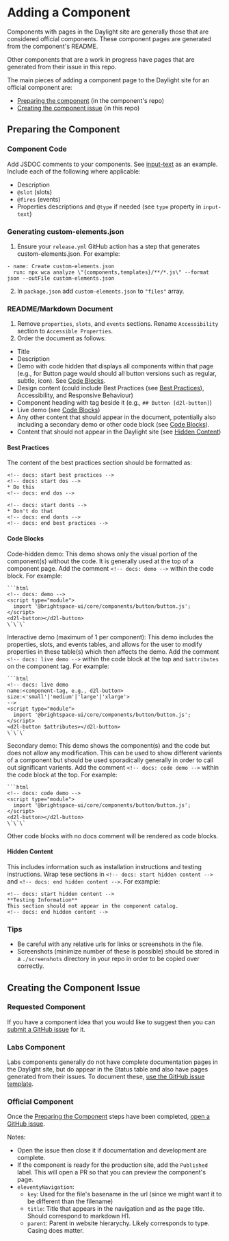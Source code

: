 # Adding a Component

Components with pages in the Daylight site are generally those that are considered official components. These component pages are generated from the component's README.

Other components that are a work in progress have pages that are generated from their issue in this repo.

The main pieces of adding a component page to the Daylight site for an official component are:
- [Preparing the component](#preparing-the-component) (in the component's repo)
- [Creating the component issue](#creating-the-component-issue) (in this repo)

## Preparing the Component

### Component Code

Add JSDOC comments to your components. See [input-text](https://github.com/BrightspaceUI/core/blob/master/components/inputs/input-text.js) as an example. Include each of the following where applicable:
- Description
- `@slot` (slots)
- `@fires` (events)
- Properties descriptions and `@type` if needed (see `type` property in `input-text`)

### Generating custom-elements.json

1. Ensure your `release.yml` GitHub action has a step that generates custom-elements.json. For example:
```
- name: Create custom-elements.json
  run: npx wca analyze \"{components,templates}/**/*.js\" --format json --outFile custom-elements.json
```
2. In `package.json` add `custom-elements.json` to `"files"` array.

### README/Markdown Document

1. Remove `properties`, `slots`, and `events` sections. Rename `Accessibility` section to `Accessible Properties`.
2. Order the document as follows:
- Title
- Description
- Demo with code hidden that displays all components within that page (e.g., for Button page would should all button versions such as regular, subtle, icon). See [Code Blocks](#code-blocks).
- Design content (could include Best Practices (see [Best Practices](#best-practices)), Accessibility, and Responsive Behaviour)
- Component heading with tag beside it (e.g., `## Button [d2l-button]`)
- Live demo (see [Code Blocks](#code-blocks))
- Any other content that should appear in the document, potentially also including a secondary demo or other code block (see [Code Blocks](#code-blocks)).
- Content that should not appear in the Daylight site (see [Hidden Content](#hidden-content))

#### Best Practices

The content of the best practices section should be formatted as:
```
<!-- docs: start best practices -->
<!-- docs: start dos -->
* Do this
<!-- docs: end dos -->

<!-- docs: start donts -->
* Don't do that
<!-- docs: end donts -->
<!-- docs: end best practices -->
```

#### Code Blocks

Code-hidden demo: This demo shows only the visual portion of the component(s) without the code. It is generally used at the top of a component page.
Add the comment `<!-- docs: demo -->` within the code block. For example:
```
```html
<!-- docs: demo -->
<script type="module">
  import '@brightspace-ui/core/components/button/button.js';
</script>
<d2l-button></d2l-button>
\`\`\`
```

Interactive demo (maximum of 1 per component): This demo includes the properties, slots, and events tables, and allows for the user to modify properties in these table(s) which then affects the demo.
Add the comment `<!-- docs: live demo -->` within the code block at the top and `$attributes` on the component tag. For example:
```
```html
<!-- docs: live demo
name:<component-tag, e.g., d2l-button>
size:<'small'|'medium'|'large'|'xlarge'>
-->
<script type="module">
  import '@brightspace-ui/core/components/button/button.js';
</script>
<d2l-button $attributes></d2l-button>
\`\`\`
```

Secondary demo: This demo shows the component(s) and the code but does not allow any modification. This can be used to show different varients of a component but should be used sporadically generally in order to call out significant varients.
Add the comment `<!-- docs: code demo -->` within the code block at the top. For example:
```
```html
<!-- docs: code demo -->
<script type="module">
  import '@brightspace-ui/core/components/button/button.js';
</script>
<d2l-button></d2l-button>
\`\`\`
```

Other code blocks with no docs comment will be rendered as code blocks.

#### Hidden Content

This includes information such as installation instructions and testing instructions. Wrap tese sections in `<!-- docs: start hidden content -->` and `<!-- docs: end hidden content -->`. For example:

```
<!-- docs: start hidden content -->
**Testing Information**
This section should not appear in the component catalog.
<!-- docs: end hidden content -->
```

### Tips

- Be careful with any relative urls for links or screenshots in the file.
- Screenshots (minimize number of these is possible) should be stored in a `./screenshots` directory in your repo in order to be copied over correctly.

## Creating the Component Issue

### Requested Component

If you have a component idea that you would like to suggest then you can [submit a GitHub issue](https://github.com/BrightspaceUI/documentation/issues/new?assignees=&labels=Requested+Component&template=component-request.md&title=%3CComponent+Name%3E) for it.

### Labs Component

Labs components generally do not have complete documentation pages in the Daylight site, but do appear in the Status table and also have pages generated from their issues. To document these, [use the GitHub issue template](https://github.com/BrightspaceUI/documentation/issues/new?assignees=&labels=Labs+Component&template=component-in-progress.md&title=%3CComponent+Name%3E).

### Official Component

Once the [Preparing the Component](#preparing-the-component) steps have been completed, [open a GitHub issue](https://github.com/BrightspaceUI/documentation/issues/new?assignees=&labels=Official+Component&template=component-documented.md&title=%3CComponent+Name%3E).

Notes:
- Open the issue then close it if documentation and development are complete.
- If the component is ready for the production site, add the `Published` label. This will open a PR so that you can preview the component's page.
- `eleventyNavigation`:
	- `key`: Used for the file's basename in the url (since we might want it to be different than the filename)
	- `title`: Title that appears in the navigation and as the page title. Should correspond to markdown H1.
	- `parent`: Parent in website hierarychy. Likely corresponds to type. Casing does matter.
